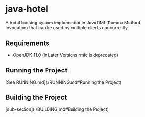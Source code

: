# java-hotel

A hotel booking system implemented in Java RMI (Remote Method Invocation) that
can be used by multiple clients concurrently.

## Requirements

- OpenJDK 11.0 (in Later Versions rmic is deprecated)

## Running the Project

[See RUNNING.md](./RUNNING.md#Running the Project)

## Building the Project
[sub-section](./BUILDING.md#Building the Project)
